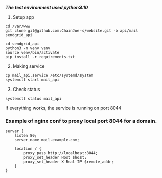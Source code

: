 ***The test environment used python3.10***

1. Setup app
```
cd /var/www
git clone git@github.com:ChainJoe-s/website.git -b api/mail sendgrid_api

cd sendgrid_api
python3 -m venv venv
source venv/bin/activate
pip install -r requirements.txt
```
2. Making service
```
cp mail_api.service /etc/systemd/system
systemctl start mail_api
```
3. Check status
```
systemctl status mail_api
```
If everything works, the service is running on port 8044

###  Example  of  nginx  conf  to  proxy  local  port  8044  for  a  domain.
```
server {
    listen 80;
    server_name mail.example.com;

    location / {
        proxy_pass http://localhost:8044;
        proxy_set_header Host $host;
        proxy_set_header X-Real-IP $remote_addr;
    }
}
```
